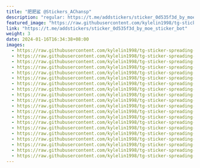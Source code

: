 ```yaml
---
title: "肥肥鲨 @Stickers_AChansp"
description: "regular: https://t.me/addstickers/sticker_0d535f3d_by_moe_sticker_bot"
featured_image: "https://raw.githubusercontent.com/kylelin1998/tg-sticker-spreading-worldwide-images/main/img/8fda49ba-3a37-416b-9873-5a0cea258875.jpg"
link: "https://t.me/addstickers/sticker_0d535f3d_by_moe_sticker_bot"
weight: 3
date: 2024-01-16T16:34:38+08:00
images:
  - https://raw.githubusercontent.com/kylelin1998/tg-sticker-spreading-worldwide-images/main/img/8fda49ba-3a37-416b-9873-5a0cea258875.jpg
  - https://raw.githubusercontent.com/kylelin1998/tg-sticker-spreading-worldwide-images/main/img/b3bcff7d-d7c7-4999-9547-b63c9e96b383.jpg
  - https://raw.githubusercontent.com/kylelin1998/tg-sticker-spreading-worldwide-images/main/img/e8578c39-b0b9-41cf-adbc-693a235be971.jpg
  - https://raw.githubusercontent.com/kylelin1998/tg-sticker-spreading-worldwide-images/main/img/79225df0-7579-46bf-884a-44e1fe7f52e0.jpg
  - https://raw.githubusercontent.com/kylelin1998/tg-sticker-spreading-worldwide-images/main/img/d20eba69-ab20-48b4-b84c-d1e675343946.jpg
  - https://raw.githubusercontent.com/kylelin1998/tg-sticker-spreading-worldwide-images/main/img/24a3d6fc-54e1-46b8-846c-259a7cfeec3d.jpg
  - https://raw.githubusercontent.com/kylelin1998/tg-sticker-spreading-worldwide-images/main/img/96641f70-f3d7-4daf-a490-c5a138ee1836.jpg
  - https://raw.githubusercontent.com/kylelin1998/tg-sticker-spreading-worldwide-images/main/img/192d65fb-d496-41e1-830b-5998ff6a037b.jpg
  - https://raw.githubusercontent.com/kylelin1998/tg-sticker-spreading-worldwide-images/main/img/06beb148-f3c8-43f8-ad74-ff8c0cabc7f9.jpg
  - https://raw.githubusercontent.com/kylelin1998/tg-sticker-spreading-worldwide-images/main/img/32e859d4-9a71-4d18-9c9e-65bc96d5fcaa.jpg
  - https://raw.githubusercontent.com/kylelin1998/tg-sticker-spreading-worldwide-images/main/img/8faa64fa-3eab-4c9e-9d95-ae26435df184.jpg
  - https://raw.githubusercontent.com/kylelin1998/tg-sticker-spreading-worldwide-images/main/img/bbcf460b-5035-470d-b9fa-b7cffa209cbe.jpg
  - https://raw.githubusercontent.com/kylelin1998/tg-sticker-spreading-worldwide-images/main/img/69b9e40d-f36e-4ea7-a4c0-3937c1304b79.jpg
  - https://raw.githubusercontent.com/kylelin1998/tg-sticker-spreading-worldwide-images/main/img/df37a8b2-991b-406d-8d36-de13b042437b.jpg
  - https://raw.githubusercontent.com/kylelin1998/tg-sticker-spreading-worldwide-images/main/img/ae0c5025-e148-41fe-8d22-906b3cd5d2de.jpg
  - https://raw.githubusercontent.com/kylelin1998/tg-sticker-spreading-worldwide-images/main/img/6ed75e39-5706-4602-95a1-09af0ad40bdd.jpg
  - https://raw.githubusercontent.com/kylelin1998/tg-sticker-spreading-worldwide-images/main/img/4b57f555-cd1d-4564-b3c1-9edc4401c4cc.jpg
  - https://raw.githubusercontent.com/kylelin1998/tg-sticker-spreading-worldwide-images/main/img/6784e851-b0b9-4526-89c3-32f038a2ba78.jpg
  - https://raw.githubusercontent.com/kylelin1998/tg-sticker-spreading-worldwide-images/main/img/f22e2948-5d27-4c07-b4af-222d5917c169.jpg
  - https://raw.githubusercontent.com/kylelin1998/tg-sticker-spreading-worldwide-images/main/img/e45fb388-3f60-4841-ab76-c0d3a0ca1c92.jpg
---
```

